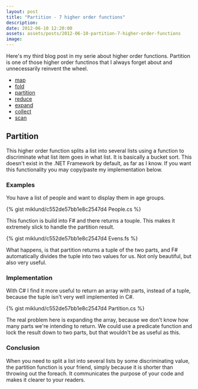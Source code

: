 ```yaml
---
layout: post
title: "Partition - 7 higher order functions"
description:
date: 2012-06-10 12:20:00
assets: assets/posts/2012-06-10-partition-7-higher-order-functions
image: 
---
```


Here's my third blog post in my serie about higher order functions. Partition is one of those higher order functinos that I always forget about and unnecessarily reinvent the wheel.

* [map](/2012/06/03/map-7-higher-order-functions.html)
* [fold](/2012/06/06/fold-7-higher-order-functions.html)
* [partition](/2012/06/10/partition-7-higher-order-functions.html)
* [reduce](/2012/06/16/reduce-7-higher-order-functions.html)
* [expand](/2012/06/19/expand-7-higher-order-functions.html)
* [collect](/2012/06/21/collect-7-higher-order-functions.html)
* [scan](/2012/06/23/scan-7-higher-order-functions.html)

## Partition

This higher order function splits a list into several lists using a function to discriminate what list item goes in what list. It is basically a bucket sort. This doesn't exist in the .NET Framework by default, as far as I know. If you want this functionality you may copy/paste my implementation below.

### Examples

You have a list of people and want to display them in age groups.

{% gist miklund/c552de57bb1e8c2547d4 People.cs %}

This function is build into F# and there returns a touple. This makes it extremely slick to handle the partition result.

{% gist miklund/c552de57bb1e8c2547d4 Evens.fs %}

What happens, is that partition returns a tuple of the two parts, and F# automatically divides the tuple into two values for us. Not only beautiful, but also very useful.

### Implementation

With C# I find it more useful to return an array with parts, instead of a tuple, because the tuple isn't very well implemented in C#.

{% gist miklund/c552de57bb1e8c2547d4 Partition.cs %}

The real problem here is expanding the array, because we don't know how many parts we're intending to return. We could use a predicate function and lock the result down to two parts, but that wouldn't be as useful as this.

### Conclusion

When you need to split a list into several lists by some discriminating value, the partition function is your friend, simply because it is shorter than throwing out the foreach. It communicates the purpose of your code and makes it clearer to your readers.

